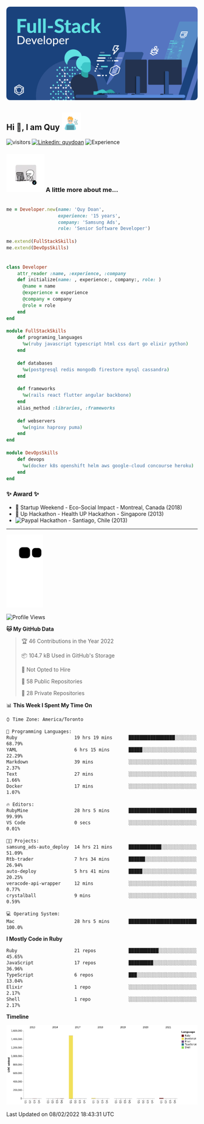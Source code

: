 ![](./assets/banner.svg)

## Hi 👋, I am Quy <img src="./assets/myprofile.jpeg" width="50">

![visitors](https://visitor-badge.glitch.me/badge?page_id=github.com/RobDoan)
[![Linkedin: quydoan](https://img.shields.io/badge/-quydoan-blue?logo=linkedin)](https://www.linkedin.com/in/quy-doan-56516512/)
![Experience](https://img.shields.io/badge/experience-15%20years-success)


### <img src="./assets/myprofile2.webp" width="100"> A little more about me...

```ruby

me = Developer.new(name: 'Quy Doan',
                   experience: '15 years',
                   company: 'Samsung Ads',
                   role: 'Senior Software Developer')

me.extend(FullStackSkills)
me.extend(DevOpsSkills)


class Developer
    attr_reader :name, :experience, :company
    def initialize(name: , experience:, company:, role: )
      @name = name
      @experience = experience
      @company = company
      @role = role
    end
end

module FullStackSkills
    def programing_languages
      %w(ruby javascript typescript html css dart go elixir python)
    end

    def databases
      %w(postgresql redis mongodb firestore mysql cassandra)
    end

    def frameworks
      %w(rails react flutter angular backbone)
    end
    alias_method :libraries, :frameworks

    def webservers
      %w(nginx haproxy puma)
    end
end

module DevOpsSkills
    def devops
      %w(docker k8s openshift helm aws google-cloud concourse heroku)
    end
end

```

### ✨ Award ✨

* 🥈 Startup Weekend - Eco-Social Impact - Montreal, Canada (2018)
* 🥈 Up Hackathon - Health UP Hackathon - Singapore (2013)
* ![Paypal](https://img.shields.io/badge/-Prize-blue?logo=paypal) Hackathon - Santiago, Chile (2013)

----

![github-contribution](https://raw.githubusercontent.com/RobDoan/RobDoan/output/github-contribution-grid-snake.svg)

<!--START_SECTION:waka-->
![Profile Views](http://img.shields.io/badge/Profile%20Views-20-blue)

**🐱 My GitHub Data** 

> 🏆 46 Contributions in the Year 2022
 > 
> 📦 104.7 kB Used in GitHub's Storage 
 > 
> 🚫 Not Opted to Hire
 > 
> 📜 58 Public Repositories 
 > 
> 🔑 28 Private Repositories  
 > 
📊 **This Week I Spent My Time On** 

```text
⌚︎ Time Zone: America/Toronto

💬 Programming Languages: 
Ruby                     19 hrs 19 mins      █████████████████░░░░░░░░   68.79% 
YAML                     6 hrs 15 mins       █████░░░░░░░░░░░░░░░░░░░░   22.29% 
Markdown                 39 mins             ░░░░░░░░░░░░░░░░░░░░░░░░░   2.37% 
Text                     27 mins             ░░░░░░░░░░░░░░░░░░░░░░░░░   1.66% 
Docker                   17 mins             ░░░░░░░░░░░░░░░░░░░░░░░░░   1.07%

🔥 Editors: 
RubyMine                 28 hrs 5 mins       █████████████████████████   99.99% 
VS Code                  0 secs              ░░░░░░░░░░░░░░░░░░░░░░░░░   0.01%

🐱‍💻 Projects: 
samsung_ads-auto_deploy  14 hrs 21 mins      ████████████░░░░░░░░░░░░░   51.09% 
Rtb-trader               7 hrs 34 mins       ██████░░░░░░░░░░░░░░░░░░░   26.94% 
auto-deploy              5 hrs 41 mins       █████░░░░░░░░░░░░░░░░░░░░   20.25% 
veracode-api-wrapper     12 mins             ░░░░░░░░░░░░░░░░░░░░░░░░░   0.77% 
crystalball              9 mins              ░░░░░░░░░░░░░░░░░░░░░░░░░   0.59%

💻 Operating System: 
Mac                      28 hrs 5 mins       █████████████████████████   100.0%

```

**I Mostly Code in Ruby** 

```text
Ruby                     21 repos            ███████████░░░░░░░░░░░░░░   45.65% 
JavaScript               17 repos            █████████░░░░░░░░░░░░░░░░   36.96% 
TypeScript               6 repos             ███░░░░░░░░░░░░░░░░░░░░░░   13.04% 
Elixir                   1 repo              ░░░░░░░░░░░░░░░░░░░░░░░░░   2.17% 
Shell                    1 repo              ░░░░░░░░░░░░░░░░░░░░░░░░░   2.17%

```


**Timeline**

![Chart not found](https://raw.githubusercontent.com/RobDoan/RobDoan/main/charts/bar_graph.png) 


 Last Updated on 08/02/2022 18:43:31 UTC
<!--END_SECTION:waka-->
